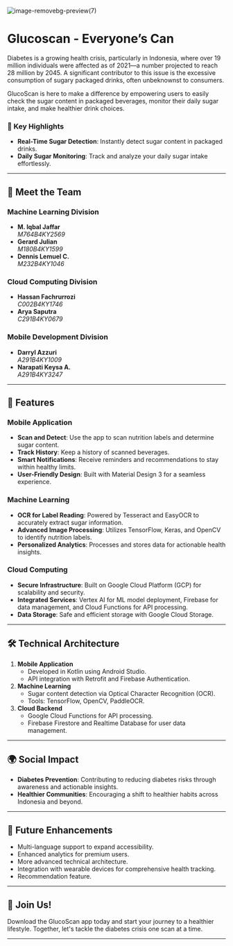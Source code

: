 ![image-removebg-preview(7)](https://github.com/user-attachments/assets/db2b9546-ebbe-4747-8628-def1615abf4e)

# Glucoscan - Everyone’s Can
Diabetes is a growing health crisis, particularly in Indonesia, where over 19 million individuals were affected as of 2021—a number projected to reach 28 million by 2045. A significant contributor to this issue is the excessive consumption of sugary packaged drinks, often unbeknownst to consumers.

GlucoScan is here to make a difference by empowering users to easily check the sugar content in packaged beverages, monitor their daily sugar intake, and make healthier drink choices. 

### 🌟 Key Highlights
- **Real-Time Sugar Detection**: Instantly detect sugar content in packaged drinks.
- **Daily Sugar Monitoring**: Track and analyze your daily sugar intake effortlessly.

---
## 🤝 Meet the Team

### Machine Learning Division
- **M. Iqbal Jaffar**  
  *M764B4KY2569*
- **Gerard Julian**  
  *M180B4KY1599*
- **Dennis Lemuel C.**  
  *M232B4KY1046*

### Cloud Computing Division
- **Hassan Fachrurrozi**  
  *C002B4KY1746*
- **Arya Saputra**  
  *C291B4KY0679*

### Mobile Development Division
- **Darryl Azzuri**  
  *A291B4KY1009*
- **Narapati Keysa A.**  
  *A291B4KY3247*
---
## 🚀 Features

### Mobile Application
- **Scan and Detect**: Use the app to scan nutrition labels and determine sugar content.
- **Track History**: Keep a history of scanned beverages.
- **Smart Notifications**: Receive reminders and recommendations to stay within healthy limits.
- **User-Friendly Design**: Built with Material Design 3 for a seamless experience.

### Machine Learning
- **OCR for Label Reading**: Powered by Tesseract and EasyOCR to accurately extract sugar information.
- **Advanced Image Processing**: Utilizes TensorFlow, Keras, and OpenCV to identify nutrition labels.
- **Personalized Analytics**: Processes and stores data for actionable health insights.

### Cloud Computing
- **Secure Infrastructure**: Built on Google Cloud Platform (GCP) for scalability and security.
- **Integrated Services**: Vertex AI for ML model deployment, Firebase for data management, and Cloud Functions for API processing.
- **Data Storage**: Safe and efficient storage with Google Cloud Storage.

---

## 🛠️ Technical Architecture
1. **Mobile Application**
   - Developed in Kotlin using Android Studio.
   - API integration with Retrofit and Firebase Authentication.
2. **Machine Learning**
   - Sugar content detection via Optical Character Recognition (OCR).
   - Tools: TensorFlow, OpenCV, PaddleOCR.
3. **Cloud Backend**
   - Google Cloud Functions for API processing.
   - Firebase Firestore and Realtime Database for user data management.

---

## 🌍 Social Impact
- **Diabetes Prevention**: Contributing to reducing diabetes risks through awareness and actionable insights.
- **Healthier Communities**: Encouraging a shift to healthier habits across Indonesia and beyond.

---

## 🧩 Future Enhancements
- Multi-language support to expand accessibility.
- Enhanced analytics for premium users.
- More advanced technical architecture.
- Integration with wearable devices for comprehensive health tracking.
- Recommendation feature. 

---

## 📲 Join Us!
Download the GlucoScan app today and start your journey to a healthier lifestyle. Together, let's tackle the diabetes crisis one scan at a time.

---
